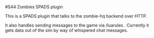 #S44 Zombies SPADS plugin

This is a SPADS plugin that talks to the zombie-hq backend over HTTP.

It also handles sending messages to the game via /luarules <foobar>. Currently
it gets data out of the sim by way of whispered chat messages.
